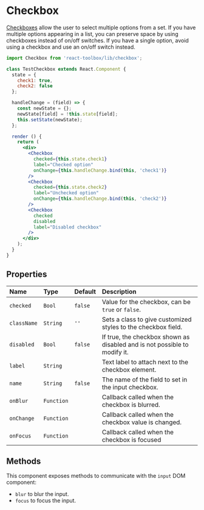# Checkbox

[Checkboxes](https://www.google.com/design/spec/components/selection-controls.html#selection-controls-checkbox) allow the user to select multiple options from a set. If you have multiple options appearing in a list, you can preserve space by using checkboxes instead of on/off switches. If you have a single option, avoid using a checkbox and use an on/off switch instead.

<!-- example -->
```jsx
import Checkbox from 'react-toolbox/lib/checkbox';

class TestCheckbox extends React.Component {
  state = {
    check1: true,
    check2: false
  };

  handleChange = (field) => {
    const newState = {};
    newState[field] = !this.state[field];
    this.setState(newState);
  };

  render () {
    return (
      <div>
        <Checkbox 
          checked={this.state.check1} 
          label="Checked option" 
          onChange={this.handleChange.bind(this, 'check1')} 
        />
        <Checkbox 
          checked={this.state.check2} 
          label="Unchecked option" 
          onChange={this.handleChange.bind(this, 'check2')}
        />
        <Checkbox 
          checked 
          disabled 
          label="Disabled checkbox" 
        />
      </div>
    );
  } 
}
```

## Properties

| Name              | Type          | Default         | Description|
|:-----|:-----|:-----|:-----|
| `checked`       | `Bool`        |   `false`        | Value for the checkbox, can be `true` or `false`. |
| `className`     | `String`        |     `''`            | Sets a class to give customized styles to the checkbox field.|
| `disabled`         | `Bool`        |     `false`          | If true, the checkbox shown as disabled and is not possible to modify it.|
| `label`         | `String`        |              | Text label to attach next to the checkbox element.|
| `name`       | `String`       | `false`         | The name of the field to set in the input checkbox.|
| `onBlur`       | `Function`       |                | Callback called when the checkbox is blurred.|
| `onChange`       | `Function`       |                | Callback called when the checkbox value is changed.|
| `onFocus`       | `Function`       |                | Callback called when the checkbox is focused |

## Methods

This component exposes methods to communicate with the `input` DOM component:

- `blur` to blur the input.
- `focus` to focus the input.
